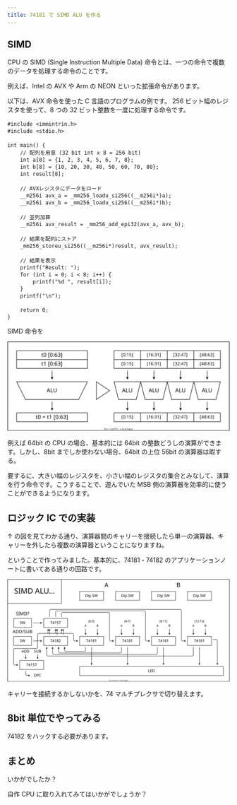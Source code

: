 ```yaml
---
title: 74181 で SIMD ALU を作る
---
```


## SIMD

CPU の SIMD (Single Instruction Multiple Data) 命令とは、一つの命令で複数のデータを処理する命令のことです。

例えば、Intel の AVX や Arm の NEON といった拡張命令があります。

以下は、AVX 命令を使った C 言語のプログラムの例です。
256 ビット幅のレジスタを使って、8 つの 32 ビット整数を一度に処理する命令です。

```c:
#include <immintrin.h>
#include <stdio.h>

int main() {
    // 配列を用意 (32 bit int x 8 = 256 bit)
    int a[8] = {1, 2, 3, 4, 5, 6, 7, 8};
    int b[8] = {10, 20, 30, 40, 50, 60, 70, 80};
    int result[8];

    // AVXレジスタにデータをロード
    __m256i avx_a = _mm256_loadu_si256((__m256i*)a);
    __m256i avx_b = _mm256_loadu_si256((__m256i*)b);

    // 並列加算
    __m256i avx_result = _mm256_add_epi32(avx_a, avx_b);

    // 結果を配列にストア
    _mm256_storeu_si256((__m256i*)result, avx_result);

    // 結果を表示
    printf("Result: ");
    for (int i = 0; i < 8; i++) {
        printf("%d ", result[i]);
    }
    printf("\n");

    return 0;
}
```

SIMD 命令を

![](./img/simd.dio.svg)

例えば 64bit の CPU の場合、基本的には 64bit の整数どうしの演算ができます。しかし、8bit までしか使わない場合、64bit の上位 56bit の演算器は暇する。

要するに、大きい幅のレジスタを、小さい幅のレジスタの集合とみなして、演算を行う命令です。こうすることで、遊んでいた MSB 側の演算器を効率的に使うことができるようになります。

## ロジック IC での実装

↑ の図を見てわかる通り、演算器間のキャリーを接続したら単一の演算器、キャリーを外したら複数の演算器ということになりますね。

ということで作ってみました。基本的に、74181・74182 のアプリケーションノートに書いてある通りの回路です。

![](./img/alu.dio.svg)

キャリーを接続するかしないかを、74 マルチプレクサで切り替えます。

## 8bit 単位でやってみる

74182 をハックする必要があります。

## まとめ

いかがでしたか？

自作 CPU に取り入れてみてはいかがでしょうか？
